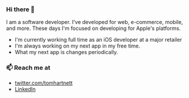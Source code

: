 ### Hi there 👋

I am a software developer. I've developed for web, e-commerce, mobile, and more. These days I'm focused on developing for Apple's platforms.

- I'm currently working full time as an iOS developer at a major retailer
- I'm always working on my next app in my free time.
- What my next app is changes periodically.

### 📫 Reach me at
- [twitter.com/tomhartnett](https://twitter.com/tomhartnett)
- [LinkedIn](https://www.linkedin.com/in/0tomhartnett/)
